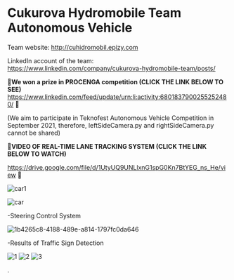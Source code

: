 # Cukurova Hydromobile Team Autonomous Vehicle  
Team website: http://cuhidromobil.epizy.com 

LinkedIn account of the team: https://www.linkedin.com/company/cukurova-hydromobile-team/posts/

:red_envelope:**We won a prize in PROCENGA competition (CLICK THE LINK BELOW TO SEE)**
https://www.linkedin.com/feed/update/urn:li:activity:6801837900255252480/ :red_envelope:


(We aim to participate in Teknofest Autonomous Vehicle Competition in September 2021, therefore, leftSideCamera.py and rightSideCamera.py cannot be shared)

:red_envelope:**VIDEO OF REAL-TIME LANE TRACKING SYSTEM (CLICK THE LINK BELOW TO WATCH)**

 https://drive.google.com/file/d/1UtyUQ9UNLlxnG1spG0Kn7BtYEG_ns_He/view :red_envelope:

![car1](https://user-images.githubusercontent.com/42544569/113494783-555cac80-94f4-11eb-9352-f3bfb739590d.png)



![car](https://user-images.githubusercontent.com/42544569/112736679-8cb3e200-8f65-11eb-8db3-0534e0083457.jpg)



-Steering Control System


![1b4265c8-4188-489e-a814-1797fc0da646](https://user-images.githubusercontent.com/42544569/111986420-fa53ae80-8b1e-11eb-98c7-c8a4daf57c54.gif)


-Results of Traffic Sign Detection

![1](https://user-images.githubusercontent.com/42544569/113623352-e81d5880-9666-11eb-8660-5913c26e8989.png)
![2](https://user-images.githubusercontent.com/42544569/113623357-ea7fb280-9666-11eb-92a7-4b0e5745ef85.png)
![3](https://user-images.githubusercontent.com/42544569/113623361-ebb0df80-9666-11eb-8544-49fc0e8cbfc1.png)

.



